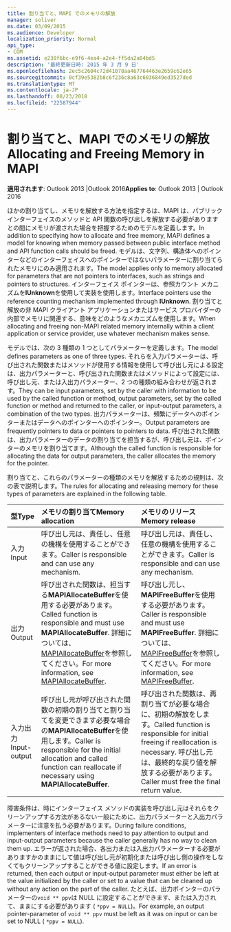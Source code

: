 ```yaml
---
title: 割り当てと、MAPI でのメモリの解放
manager: soliver
ms.date: 03/09/2015
ms.audience: Developer
localization_priority: Normal
api_type:
- COM
ms.assetid: e238f6bc-e9f6-4ea4-a2e4-ff5da2a04bd5
description: '最終更新日時: 2015 年 3 月 9 日'
ms.openlocfilehash: 2ec5c2604c72d41078aa467764463e2659c62e65
ms.sourcegitcommit: 0cf39e5382b8c6f236c8a63c6036849ed3527ded
ms.translationtype: MT
ms.contentlocale: ja-JP
ms.lasthandoff: 08/23/2018
ms.locfileid: "22587944"
---
```

# <a name="allocating-and-freeing-memory-in-mapi"></a><span data-ttu-id="26b77-103">割り当てと、MAPI でのメモリの解放</span><span class="sxs-lookup"><span data-stu-id="26b77-103">Allocating and Freeing Memory in MAPI</span></span>

  
  
<span data-ttu-id="26b77-104">**適用されます**: Outlook 2013 |Outlook 2016</span><span class="sxs-lookup"><span data-stu-id="26b77-104">**Applies to**: Outlook 2013 | Outlook 2016</span></span> 
  
<span data-ttu-id="26b77-105">ほかの割り当てし、メモリを解放する方法を指定するは、MAPI は、パブリック インターフェイスのメソッドと API 関数の呼び出しを解放する必要がありますとの間にメモリが渡された場合を把握するためのモデルを定義します。</span><span class="sxs-lookup"><span data-stu-id="26b77-105">In addition to specifying how to allocate and free memory, MAPI defines a model for knowing when memory passed between public interface method and API function calls should be freed.</span></span> <span data-ttu-id="26b77-106">モデルは、文字列、構造体へのポインターなどのインターフェイスへのポインターではないパラメーターに割り当てられたメモリにのみ適用されます。</span><span class="sxs-lookup"><span data-stu-id="26b77-106">The model applies only to memory allocated for parameters that are not pointers to interfaces, such as strings and pointers to structures.</span></span> <span data-ttu-id="26b77-107">インターフェイス ポインターは、参照カウント メカニズムを**IUnknown**を使用して実装を使用します。</span><span class="sxs-lookup"><span data-stu-id="26b77-107">Interface pointers use the reference counting mechanism implemented through **IUnknown**.</span></span> <span data-ttu-id="26b77-108">割り当てと解放の非 MAPI クライアント アプリケーションまたはサービス プロバイダーの内部でメモリに関連する、意味をどのようなメカニズムを使用します。</span><span class="sxs-lookup"><span data-stu-id="26b77-108">When allocating and freeing non-MAPI related memory internally within a client application or service provider, use whatever mechanism makes sense.</span></span> 
  
<span data-ttu-id="26b77-109">モデルでは、次の 3 種類の 1 つとしてパラメーターを定義します。</span><span class="sxs-lookup"><span data-stu-id="26b77-109">The model defines parameters as one of three types.</span></span> <span data-ttu-id="26b77-110">それらを入力パラメーターは、呼び出された関数またはメソッドが使用する情報を使用して呼び出し元による設定は、出力パラメーターと、呼び出された関数またはメソッドによって設定には、呼び出し元、または入出力パラメーター、2 つの種類の組み合わせが返されます。</span><span class="sxs-lookup"><span data-stu-id="26b77-110">They can be input parameters, set by the caller with information to be used by the called function or method, output parameters, set by the called function or method and returned to the caller, or input-output parameters, a combination of the two types.</span></span> <span data-ttu-id="26b77-111">出力パラメーターは、頻繁にデータへのポインターまたはデータへのポインターへのポインター。</span><span class="sxs-lookup"><span data-stu-id="26b77-111">Output parameters are frequently pointers to data or pointers to pointers to data.</span></span> <span data-ttu-id="26b77-112">呼び出された関数は、出力パラメーターのデータの割り当てを担当するが、呼び出し元は、ポインターのメモリを割り当てます。</span><span class="sxs-lookup"><span data-stu-id="26b77-112">Although the called function is responsible for allocating the data for output parameters, the caller allocates the memory for the pointer.</span></span> 
  
<span data-ttu-id="26b77-113">割り当てと、これらのパラメーターの種類のメモリを解放するための規則は、次の表で説明します。</span><span class="sxs-lookup"><span data-stu-id="26b77-113">The rules for allocating and releasing memory for these types of parameters are explained in the following table.</span></span>
  
|<span data-ttu-id="26b77-114">**型**</span><span class="sxs-lookup"><span data-stu-id="26b77-114">**Type**</span></span>|<span data-ttu-id="26b77-115">**メモリの割り当て**</span><span class="sxs-lookup"><span data-stu-id="26b77-115">**Memory allocation**</span></span>|<span data-ttu-id="26b77-116">**メモリのリリース**</span><span class="sxs-lookup"><span data-stu-id="26b77-116">**Memory release**</span></span>|
|:-----|:-----|:-----|
|<span data-ttu-id="26b77-117">入力</span><span class="sxs-lookup"><span data-stu-id="26b77-117">Input</span></span>  <br/> |<span data-ttu-id="26b77-118">呼び出し元は、責任し、任意の機構を使用することができます。</span><span class="sxs-lookup"><span data-stu-id="26b77-118">Caller is responsible and can use any mechanism.</span></span>  <br/> |<span data-ttu-id="26b77-119">呼び出し元は、責任し、任意の機構を使用することができます。</span><span class="sxs-lookup"><span data-stu-id="26b77-119">Caller is responsible and can use any mechanism.</span></span>  <br/> |
|<span data-ttu-id="26b77-120">出力</span><span class="sxs-lookup"><span data-stu-id="26b77-120">Output</span></span>  <br/> |<span data-ttu-id="26b77-121">呼び出された関数は、担当する**MAPIAllocateBuffer**を使用する必要があります。</span><span class="sxs-lookup"><span data-stu-id="26b77-121">Called function is responsible and must use **MAPIAllocateBuffer**.</span></span> <span data-ttu-id="26b77-122">詳細については、 [MAPIAllocateBuffer](mapiallocatebuffer.md)を参照してください。</span><span class="sxs-lookup"><span data-stu-id="26b77-122">For more information, see [MAPIAllocateBuffer](mapiallocatebuffer.md).</span></span>  <br/> |<span data-ttu-id="26b77-123">呼び出し元し、 **MAPIFreeBuffer**を使用する必要があります。</span><span class="sxs-lookup"><span data-stu-id="26b77-123">Caller is responsible and must use **MAPIFreeBuffer**.</span></span> <span data-ttu-id="26b77-124">詳細については、 [MAPIFreeBuffer](mapifreebuffer.md)を参照してください。</span><span class="sxs-lookup"><span data-stu-id="26b77-124">For more information, see [MAPIFreeBuffer](mapifreebuffer.md).</span></span>  <br/> |
|<span data-ttu-id="26b77-125">入力出力</span><span class="sxs-lookup"><span data-stu-id="26b77-125">Input-output</span></span>  <br/> |<span data-ttu-id="26b77-126">呼び出し元が呼び出された関数の初期の割り当てと割り当てを変更できます必要な場合の**MAPIAllocateBuffer**を使用します。</span><span class="sxs-lookup"><span data-stu-id="26b77-126">Caller is responsible for the initial allocation and called function can reallocate if necessary using **MAPIAllocateBuffer**.</span></span>  <br/> |<span data-ttu-id="26b77-127">呼び出された関数は、再割り当てが必要な場合に、初期の解放をします。</span><span class="sxs-lookup"><span data-stu-id="26b77-127">Called function is responsible for initial freeing if reallocation is necessary.</span></span> <span data-ttu-id="26b77-128">呼び出し元は、最終的な戻り値を解放する必要があります。</span><span class="sxs-lookup"><span data-stu-id="26b77-128">Caller must free the final return value.</span></span>  <br/> |
   
<span data-ttu-id="26b77-129">障害条件は、時にインターフェイス メソッドの実装を呼び出し元はそれらをクリーンアップする方法があるない一般にために、出力パラメーターと入出力パラメーターに注意を払う必要があります。</span><span class="sxs-lookup"><span data-stu-id="26b77-129">During failure conditions, implementers of interface methods need to pay attention to output and input-output parameters because the caller generally has no way to clean them up.</span></span> <span data-ttu-id="26b77-130">エラーが返された場合、各出力または入出力パラメーターする必要がありますかのままにして値は呼び出し元が初期化または呼び出し側の操作をしなくてもクリーンアップすることができる値に設定します。</span><span class="sxs-lookup"><span data-stu-id="26b77-130">If an error is returned, then each output or input-output parameter must either be left at the value initialized by the caller or set to a value that can be cleaned up without any action on the part of the caller.</span></span> <span data-ttu-id="26b77-131">たとえば、出力ポインターのパラメーターの`void ** ppv`は NULL に設定することができます、または入力されて、ままにする必要があります ( `*ppv = NULL`)。</span><span class="sxs-lookup"><span data-stu-id="26b77-131">For example, an output pointer-parameter of  `void ** ppv` must be left as it was on input or can be set to NULL (  `*ppv = NULL`).</span></span>
  

